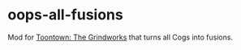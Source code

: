 # oops-all-fusions
Mod for [Toontown: The Grindworks](https://github.com/ToontownGrindworks/grindworks) that turns all Cogs into fusions.
